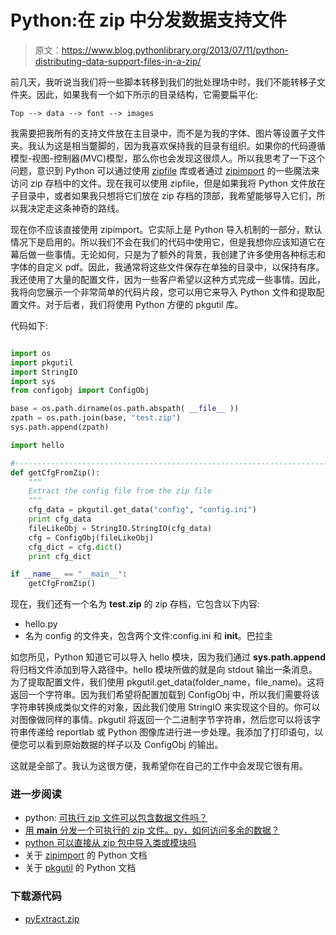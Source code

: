 # Python:在 zip 中分发数据支持文件

> 原文：<https://www.blog.pythonlibrary.org/2013/07/11/python-distributing-data-support-files-in-a-zip/>

前几天，我听说当我们将一些脚本转移到我们的批处理场中时，我们不能转移子文件夹。因此，如果我有一个如下所示的目录结构，它需要扁平化:

 `Top
--> data
--> font
--> images` 

我需要把我所有的支持文件放在主目录中，而不是为我的字体、图片等设置子文件夹。我认为这是相当蹩脚的，因为我喜欢保持我的目录有组织。如果你的代码遵循模型-视图-控制器(MVC)模型，那么你也会发现这很烦人。所以我思考了一下这个问题，意识到 Python 可以通过使用 [zipfile](http://docs.python.org/2/library/zipfile) 库或者通过 [zipimport](http://docs.python.org/2/library/zipimport.html) 的一些魔法来访问 zip 存档中的文件。现在我可以使用 zipfile，但是如果我将 Python 文件放在子目录中，或者如果我只想将它们放在 zip 存档的顶部，我希望能够导入它们，所以我决定走这条神奇的路线。

现在你不应该直接使用 zipimport。它实际上是 Python 导入机制的一部分，默认情况下是启用的。所以我们不会在我们的代码中使用它，但是我想你应该知道它在幕后做一些事情。无论如何，只是为了额外的背景，我创建了许多使用各种标志和字体的自定义 pdf。因此，我通常将这些文件保存在单独的目录中，以保持有序。我还使用了大量的配置文件，因为一些客户希望以这种方式完成一些事情。因此，我将向您展示一个非常简单的代码片段，您可以用它来导入 Python 文件和提取配置文件。对于后者，我们将使用 Python 方便的 pkgutil 库。

代码如下:

```py

import os
import pkgutil
import StringIO
import sys
from configobj import ConfigObj

base = os.path.dirname(os.path.abspath( __file__ ))
zpath = os.path.join(base, "test.zip")
sys.path.append(zpath)

import hello

#----------------------------------------------------------------------
def getCfgFromZip():
    """
    Extract the config file from the zip file
    """
    cfg_data = pkgutil.get_data("config", "config.ini")
    print cfg_data
    fileLikeObj = StringIO.StringIO(cfg_data)
    cfg = ConfigObj(fileLikeObj)
    cfg_dict = cfg.dict()
    print cfg_dict

if __name__ == "__main__":
    getCfgFromZip()

```

现在，我们还有一个名为 **test.zip** 的 zip 存档，它包含以下内容:

*   hello.py
*   名为 config 的文件夹，包含两个文件:config.ini 和 __init__。巴拉圭

如您所见，Python 知道它可以导入 hello 模块，因为我们通过 **sys.path.append** 将归档文件添加到导入路径中。hello 模块所做的就是向 stdout 输出一条消息。为了提取配置文件，我们使用 pkgutil.get_data(folder_name，file_name)。这将返回一个字符串。因为我们希望将配置加载到 ConfigObj 中，所以我们需要将该字符串转换成类似文件的对象，因此我们使用 StringIO 来实现这个目的。你可以对图像做同样的事情。pkgutil 将返回一个二进制字节字符串，然后您可以将该字符串传递给 reportlab 或 Python 图像库进行进一步处理。我添加了打印语句，以便您可以看到原始数据的样子以及 ConfigObj 的输出。

这就是全部了。我认为这很方便，我希望你在自己的工作中会发现它很有用。

### 进一步阅读

*   python: [可执行 zip 文件可以包含数据文件吗？](http://stackoverflow.com/q/5355694/393194)
*   [用 __main__ 分发一个可执行的 zip 文件。py，如何访问多余的数据？](http://stackoverflow.com/q/2859413/393194)
*   [python 可以直接从 zip 包中导入类或模块吗](http://www.velocityreviews.com/forums/t675118-can-python-import-class-or-module-directly-from-a-zip-package.html)
*   关于 [zipimport](http://docs.python.org/2/library/zipimport.html) 的 Python 文档
*   关于 [pkgutil](http://docs.python.org/2/library/pkgutil.html) 的 Python 文档

### 下载源代码

*   [pyExtract.zip](https://www.blog.pythonlibrary.org/wp-content/uploads/2013/07/pyExtract.zip)